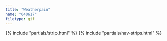 ```yaml
---
title: "Weatherpain"
name: "040617"
filetype: gif
---
```


{% include "partials/strip.html" %}
{% include "partials/nav-strips.html" %}